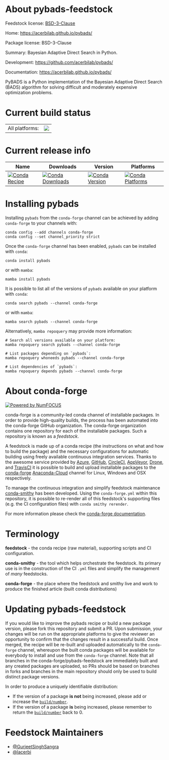 About pybads-feedstock
======================

Feedstock license: [BSD-3-Clause](https://github.com/conda-forge/pybads-feedstock/blob/main/LICENSE.txt)

Home: https://acerbilab.github.io/pybads/

Package license: BSD-3-Clause

Summary: Bayesian Adaptive Direct Search in Python.

Development: https://github.com/acerbilab/pybads/

Documentation: https://acerbilab.github.io/pybads/

PyBADS is a Python implementation of the Bayesian Adaptive Direct Search (BADS) algorithm for solving difficult and moderately expensive optimization problems.


Current build status
====================


<table><tr><td>All platforms:</td>
    <td>
      <a href="https://dev.azure.com/conda-forge/feedstock-builds/_build/latest?definitionId=18840&branchName=main">
        <img src="https://dev.azure.com/conda-forge/feedstock-builds/_apis/build/status/pybads-feedstock?branchName=main">
      </a>
    </td>
  </tr>
</table>

Current release info
====================

| Name | Downloads | Version | Platforms |
| --- | --- | --- | --- |
| [![Conda Recipe](https://img.shields.io/badge/recipe-pybads-green.svg)](https://anaconda.org/conda-forge/pybads) | [![Conda Downloads](https://img.shields.io/conda/dn/conda-forge/pybads.svg)](https://anaconda.org/conda-forge/pybads) | [![Conda Version](https://img.shields.io/conda/vn/conda-forge/pybads.svg)](https://anaconda.org/conda-forge/pybads) | [![Conda Platforms](https://img.shields.io/conda/pn/conda-forge/pybads.svg)](https://anaconda.org/conda-forge/pybads) |

Installing pybads
=================

Installing `pybads` from the `conda-forge` channel can be achieved by adding `conda-forge` to your channels with:

```
conda config --add channels conda-forge
conda config --set channel_priority strict
```

Once the `conda-forge` channel has been enabled, `pybads` can be installed with `conda`:

```
conda install pybads
```

or with `mamba`:

```
mamba install pybads
```

It is possible to list all of the versions of `pybads` available on your platform with `conda`:

```
conda search pybads --channel conda-forge
```

or with `mamba`:

```
mamba search pybads --channel conda-forge
```

Alternatively, `mamba repoquery` may provide more information:

```
# Search all versions available on your platform:
mamba repoquery search pybads --channel conda-forge

# List packages depending on `pybads`:
mamba repoquery whoneeds pybads --channel conda-forge

# List dependencies of `pybads`:
mamba repoquery depends pybads --channel conda-forge
```


About conda-forge
=================

[![Powered by
NumFOCUS](https://img.shields.io/badge/powered%20by-NumFOCUS-orange.svg?style=flat&colorA=E1523D&colorB=007D8A)](https://numfocus.org)

conda-forge is a community-led conda channel of installable packages.
In order to provide high-quality builds, the process has been automated into the
conda-forge GitHub organization. The conda-forge organization contains one repository
for each of the installable packages. Such a repository is known as a *feedstock*.

A feedstock is made up of a conda recipe (the instructions on what and how to build
the package) and the necessary configurations for automatic building using freely
available continuous integration services. Thanks to the awesome service provided by
[Azure](https://azure.microsoft.com/en-us/services/devops/), [GitHub](https://github.com/),
[CircleCI](https://circleci.com/), [AppVeyor](https://www.appveyor.com/),
[Drone](https://cloud.drone.io/welcome), and [TravisCI](https://travis-ci.com/)
it is possible to build and upload installable packages to the
[conda-forge](https://anaconda.org/conda-forge) [Anaconda-Cloud](https://anaconda.org/)
channel for Linux, Windows and OSX respectively.

To manage the continuous integration and simplify feedstock maintenance
[conda-smithy](https://github.com/conda-forge/conda-smithy) has been developed.
Using the ``conda-forge.yml`` within this repository, it is possible to re-render all of
this feedstock's supporting files (e.g. the CI configuration files) with ``conda smithy rerender``.

For more information please check the [conda-forge documentation](https://conda-forge.org/docs/).

Terminology
===========

**feedstock** - the conda recipe (raw material), supporting scripts and CI configuration.

**conda-smithy** - the tool which helps orchestrate the feedstock.
                   Its primary use is in the construction of the CI ``.yml`` files
                   and simplify the management of *many* feedstocks.

**conda-forge** - the place where the feedstock and smithy live and work to
                  produce the finished article (built conda distributions)


Updating pybads-feedstock
=========================

If you would like to improve the pybads recipe or build a new
package version, please fork this repository and submit a PR. Upon submission,
your changes will be run on the appropriate platforms to give the reviewer an
opportunity to confirm that the changes result in a successful build. Once
merged, the recipe will be re-built and uploaded automatically to the
`conda-forge` channel, whereupon the built conda packages will be available for
everybody to install and use from the `conda-forge` channel.
Note that all branches in the conda-forge/pybads-feedstock are
immediately built and any created packages are uploaded, so PRs should be based
on branches in forks and branches in the main repository should only be used to
build distinct package versions.

In order to produce a uniquely identifiable distribution:
 * If the version of a package **is not** being increased, please add or increase
   the [``build/number``](https://docs.conda.io/projects/conda-build/en/latest/resources/define-metadata.html#build-number-and-string).
 * If the version of a package **is** being increased, please remember to return
   the [``build/number``](https://docs.conda.io/projects/conda-build/en/latest/resources/define-metadata.html#build-number-and-string)
   back to 0.

Feedstock Maintainers
=====================

* [@GurjeetSinghSangra](https://github.com/GurjeetSinghSangra/)
* [@lacerbi](https://github.com/lacerbi/)

